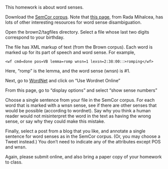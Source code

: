 This homework is about word senses.

Download the
[SemCor corpus](http://lit.csci.unt.edu/~rada/downloads/semcor/semcor3.0.tar.gz).
Note that [this page](http://www.cse.unt.edu/~rada/downloads.html),
from Rada Mihalcea, has lots of other interesting resources for word
sense disambiguation.

Open the brown2/tagfiles directory. Select a file whose last two
digits correspond to your birthday.

The file has XML markup of text (from the Brown corpus). Each word is
marked up for its part of speech and word sense. For example,
~~~~~~
<wf cmd=done pos=VB lemma=romp wnsn=1 lexsn=2:38:00::>romping</wf>
~~~~~~
Here, “romp” is the lemma, and the word sense (wnsn) is #1.

Next, go to [WordNet](http://wordnet.princeton.edu/) and click on “Use Wordnet Online”

From this page, go to “display options” and select “show sense numbers”

Choose a single sentence from your file in the SemCor corpus. For each
word that is marked with a wnsn sense, see if there are other senses
that would be possible (according to wordnet). Say why you think a
human reader would not misinterpret the word in the text as having the
wrong sense, or say why they could make this mistake.

Finally, select a post from a blog that you like, and annotate a
single sentence for word senses as in the SemCor corpus. (Or, you may choose a Tweet instead.) You don’t need to indicate any of the attributes except POS and wnsn.

Again, please submit online, and also bring a paper copy of your homework to class.
